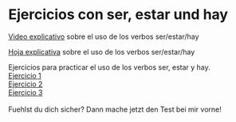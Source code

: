 # Ejercicios con ser, estar und hay

<a href="https://sh.edupool.de/search?func=playlist&standort=IQSH&list=3881">Video explicativo</a> sobre el uso de los verbos ser/estar/hay <br>

<a href="https://h5p.org/node/506002">Hoja explicativa</a> sobre el uso de los verbos ser/estar/hay <br>


Ejercicios para practicar el uso de los verbos ser, estar y hay.
<br>
<a href="https://h5p.org/node/506002">Ejercicio 1</a> <br>
<a href="https://h5p.org/node/506059">Ejercicio 2</a> <br>
<a href="https://h5p.org/node/506104">Ejercicio 3</a> <br>
<br>
Fuehlst du dich sicher? Dann mache jetzt den Test bei mir vorne!

